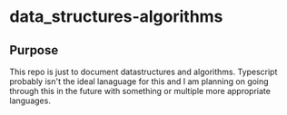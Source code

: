 # data_structures-algorithms

## Purpose

This repo is just to document datastructures and algorithms. Typescript probably isn't the ideal lanaguage for this and I am planning on going through this in the future with something or multiple more appropriate languages.
